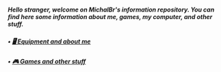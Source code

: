 <h5>Hello stranger, welcome on MichalBr's information repository. You can find here some information about me, games, my computer, and other stuff.</h5>
<h5>• <a href="https://github.com/TheMichalBr/michalbr/blob/main/about_me_and_equipment.md"> 🖥️ Equipment and about me</a></h5>
<h5>• <a href="https://github.com/TheMichalBr/michalbr/blob/main/games_and_other.md"> 🎮 Games and other stuff</a></h5>